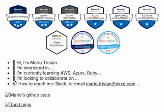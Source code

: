 
<p align='center'>
<a href="https://www.credly.com/badges/0438d817-6697-44c1-8572-82d7c0e25ae4/public_url" target="_blank"><img  height="80" src="https://raw.githubusercontent.com/mariotristan/mariotristan/main/images/CERT-Expert-DevOps-Engineer-600x600.png"></a>  
  <a href="https://www.credly.com/badges/a84a9db9-1153-479d-acd9-5a11ae32f11c/public_url" target="_blank"><img  height="80" src="https://raw.githubusercontent.com/mariotristan/mariotristan/main/images/azure-administrator-associate-600x600.png"></a>  
  <a href="https://www.credly.com/badges/e0fdd88b-e52c-4ad0-933b-da611956f048/public_url" target="_blank"><img  height="80" src="https://raw.githubusercontent.com/mariotristan/mariotristan/main/images/azure-developer-associate-600x600.png"></a>  
<a href="https://www.credly.com/badges/e55a31b3-562d-487c-8cac-43ee8e7a3283/public_url"><img  height="80" src="https://raw.githubusercontent.com/mariotristan/mariotristan/main/images/azure-fundamentals-600x600.png"></a>
<a href="https://www.credly.com/badges/c839c97d-3b3c-47fb-8726-bdffab8008af/public_url"><img  height="80" src="https://raw.githubusercontent.com/mariotristan/mariotristan/main/images/azure-data-fundamentals-600x600.png"></a>
<a href="https://www.credly.com/badges/9d3a9f5d-6806-48b3-9a4f-bb9415fb9092/public_url"><img  height="80" src="https://raw.githubusercontent.com/mariotristan/mariotristan/main/images/microsoft-certified-azure-ai-fundamentals.png"></a>
<a href="https://www.credly.com/badges/611af53c-009f-4249-9ca4-26d8cab18010/public_url">
<img  height="80" src="https://raw.githubusercontent.com/mariotristan/mariotristan/main/images/cloudpractitioner.png"></a>
<a href="https://www.credly.com/badges/1fe5dcbc-d445-44e9-93be-fc4e9e8d865f/public_url">
<img  height="80" src="https://raw.githubusercontent.com/mariotristan/mariotristan/main/images/CertiProf-Badge-LLL.png"></a>
<a href="https://www.credly.com/badges/9a3e130e-4b73-4872-a2da-ee7034f0a013/public_url">
<img  height="80" src="https://raw.githubusercontent.com/mariotristan/mariotristan/main/images/CertiProf-Badge-SFPC_1.png">
  </a>
</p>

- 👋 Hi, I’m Mario Tristan
- 👀 I’m interested in ...
- 🌱 I’m currently learning AWS, Azure, Ruby...
- 💞️ I’m looking to collaborate on ...
- 📫 How to reach me:  Slack, or email mario.tristan@oxxo.com ...



<p align='center'>
  
![Mario's github stats](https://github-readme-stats.vercel.app/api?username=mariotristandigital&show_icons=true&theme=dark)

[![Top Langs](https://github-readme-stats.vercel.app/api/top-langs/?username=mariotristandigital&layout=compact)](https://github.com/mariotristandigital/github-readme-stats)
</p>
<!---
mariotristandigital/mariotristandigital is a ✨ special ✨ repository because its `README.md` (this file) appears on your GitHub profile.
You can click the Preview link to take a look at your changes.
--->
